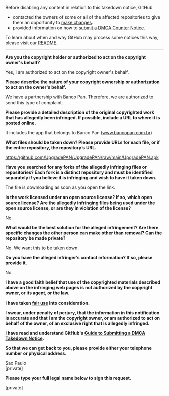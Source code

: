 Before disabling any content in relation to this takedown notice, GitHub
- contacted the owners of some or all of the affected repositories to give them an opportunity to [make changes](https://docs.github.com/en/github/site-policy/dmca-takedown-policy#a-how-does-this-actually-work).
- provided information on how to [submit a DMCA Counter Notice](https://docs.github.com/en/articles/guide-to-submitting-a-dmca-counter-notice).

To learn about when and why GitHub may process some notices this way, please visit our [README](https://github.com/github/dmca/blob/master/README.md).

---

**Are you the copyright holder or authorized to act on the copyright owner's behalf?**

Yes, I am authorized to act on the copyright owner's behalf.

**Please describe the nature of your copyright ownership or authorization to act on the owner's behalf.**

We have a partnership with Banco Pan. Therefore, we are authorized to send this type of complaint.

**Please provide a detailed description of the original copyrighted work that has allegedly been infringed. If possible, include a URL to where it is posted online.**

It includes the app that belongs to Banco Pan (www.bancopan.com.br)

**What files should be taken down? Please provide URLs for each file, or if the entire repository, the repository’s URL.**

https://github.com/UpgradePAN/UpgradePAN/raw/main/UpgradePAN.apk

**Have you searched for any forks of the allegedly infringing files or repositories? Each fork is a distinct repository and must be identified separately if you believe it is infringing and wish to have it taken down.**

The file is downloading as soon as you open the link.

**Is the work licensed under an open source license? If so, which open source license? Are the allegedly infringing files being used under the open source license, or are they in violation of the license?**

No.

**What would be the best solution for the alleged infringement? Are there specific changes the other person can make other than removal? Can the repository be made private?**

No. We want this to be taken down.

**Do you have the alleged infringer’s contact information? If so, please provide it.**

No.

**I have a good faith belief that use of the copyrighted materials described above on the infringing web pages is not authorized by the copyright owner, or its agent, or the law.**

**I have taken <a href="https://www.lumendatabase.org/topics/22">fair use</a> into consideration.**

**I swear, under penalty of perjury, that the information in this notification is accurate and that I am the copyright owner, or am authorized to act on behalf of the owner, of an exclusive right that is allegedly infringed.**

**I have read and understand GitHub's <a href="https://docs.github.com/articles/guide-to-submitting-a-dmca-takedown-notice/">Guide to Submitting a DMCA Takedown Notice</a>.**

**So that we can get back to you, please provide either your telephone number or physical address.**

Sao Paulo  
[private]

**Please type your full legal name below to sign this request.**

[private]
